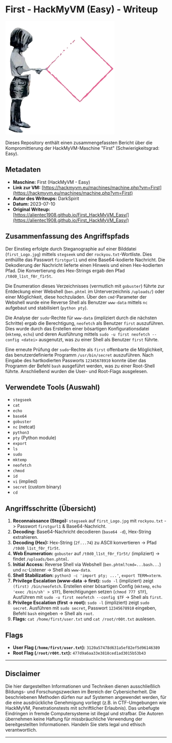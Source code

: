 # First - HackMyVM (Easy) - Writeup

![First Icon](First.png)

Dieses Repository enthält einen zusammengefassten Bericht über die Kompromittierung der HackMyVM-Maschine "First" (Schwierigkeitsgrad: Easy).

## Metadaten

*   **Maschine:** First (HackMyVM - Easy)
*   **Link zur VM:** [https://hackmyvm.eu/machines/machine.php?vm=First](https://hackmyvm.eu/machines/machine.php?vm=First)
*   **Autor des Writeups:** DarkSpirit
*   **Datum:** 2023-07-10
*   **Original Writeup:** [https://alientec1908.github.io/First_HackMyVM_Easy/](https://alientec1908.github.io/First_HackMyVM_Easy/)

## Zusammenfassung des Angriffspfads

Der Einstieg erfolgte durch Steganographie auf einer Bilddatei (`first_Logo.jpg`) mittels `stegseek` und der `rockyou.txt`-Wortliste. Dies enthüllte das Passwort `firstgurl1` und eine Base64-kodierte Nachricht. Die Dekodierung der Nachricht lieferte einen Hinweis und einen Hex-kodierten Pfad. Die Konvertierung des Hex-Strings ergab den Pfad `/t0d0_l1st_f0r_f1r5t`.

Die Enumeration dieses Verzeichnisses (vermutlich mit `gobuster`) führte zur Entdeckung einer Webshell (`ben.phtml` im Unterverzeichnis `/uploads/`) oder einer Möglichkeit, diese hochzuladen. Über den `cmd`-Parameter der Webshell wurde eine Reverse Shell als Benutzer `www-data` mittels `nc` aufgebaut und stabilisiert (`python pty`).

Die Analyse der `sudo`-Rechte für `www-data` (impliziert durch die nächsten Schritte) ergab die Berechtigung, `neofetch` als Benutzer `first` auszuführen. Dies wurde durch das Erstellen einer bösartigen Konfigurationsdatei (`mktemp`, `echo`) und deren Ausführung mittels `sudo -u first neofetch --config <datei>` ausgenutzt, was zu einer Shell als Benutzer `first` führte.

Eine erneute Prüfung der `sudo`-Rechte als `first` offenbarte die Möglichkeit, das benutzerdefinierte Programm `/usr/bin/secret` auszuführen. Nach Eingabe des hartkodierten Passworts `12345678910` konnte über das Programm der Befehl `bash` ausgeführt werden, was zu einer Root-Shell führte. Anschließend wurden die User- und Root-Flags ausgelesen.

## Verwendete Tools (Auswahl)

*   `stegseek`
*   `cat`
*   `echo`
*   `base64`
*   `gobuster`
*   `nc` (netcat)
*   `python3`
*   `pty` (Python module)
*   `export`
*   `ls`
*   `sudo`
*   `mktemp`
*   `neofetch`
*   `chmod`
*   `id`
*   `vi` (implied)
*   `secret` (custom binary)
*   `cd`

## Angriffsschritte (Übersicht)

1.  **Reconnaissance (Stego):** `stegseek` auf `first_Logo.jpg` mit `rockyou.txt` -> Passwort `firstgurl1` & Base64-Nachricht.
2.  **Decoding:** Base64-Nachricht decodieren (`base64 -d`), Hex-String extrahieren.
3.  **Decoding (Hex):** Hex-String (`2f...74`) zu ASCII konvertieren -> Pfad `/t0d0_l1st_f0r_f1r5t`.
4.  **Web Enumeration:** `gobuster` auf `/t0d0_l1st_f0r_f1r5t/` (impliziert) -> findet `/uploads/ben.phtml`.
5.  **Initial Access:** Reverse Shell via Webshell (`ben.phtml?cmd=...bash...`) und `nc`-Listener -> Shell als `www-data`.
6.  **Shell Stabilization:** `python3 -c 'import pty; ...'`, `export TERM=xterm`.
7.  **Privilege Escalation (www-data -> first):** `sudo -l` (impliziert) zeigt `(first) /bin/neofetch`. Erstellen einer bösartigen Config (`mktemp`, `echo 'exec /bin/sh' > $TF`), Berechtigungen setzen (`chmod 777 $TF`), Ausführen mit `sudo -u first neofetch --config $TF` -> Shell als `first`.
8.  **Privilege Escalation (first -> root):** `sudo -l` (impliziert) zeigt `sudo secret`. Ausführen mit `sudo secret`, Passwort `12345678910` eingeben, Befehl `bash` eingeben -> Shell als `root`.
9.  **Flags:** `cat /home/first/user.txt` und `cat /root/r00t.txt` auslesen.

## Flags

*   **User Flag (`/home/first/user.txt`):** `3120a57478d631a5ef82ef5d96146389`
*   **Root Flag (`/root/r00t.txt`):** `477d9a6aa33e3818ced1ad3015b53b43`

---

## Disclaimer

Die hier dargestellten Informationen und Techniken dienen ausschließlich Bildungs- und Forschungszwecken im Bereich der Cybersicherheit. Die beschriebenen Methoden dürfen nur auf Systemen angewendet werden, für die eine ausdrückliche Genehmigung vorliegt (z.B. in CTF-Umgebungen wie HackMyVM, Penetrationstests mit schriftlicher Erlaubnis). Das unbefugte Eindringen in fremde Computersysteme ist illegal und strafbar. Die Autoren übernehmen keine Haftung für missbräuchliche Verwendung der bereitgestellten Informationen. Handeln Sie stets legal und ethisch verantwortlich.

---
